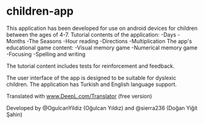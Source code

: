 # children-app
This application has been developed for use on android devices for children between the ages of 4-7.
Tutorial contents of the application: 
-Days
-Months
-The Seasons
-Hour reading 
-Directions
-Multiplication
The app's educational game content:
-Visual memory game
-Numerical memory game
-Focusing 
-Spelling and writing

The tutorial content includes tests for reinforcement and feedback.

The user interface of the app is designed to be suitable for dyslexic children. The application has Turkish and English language support.

Translated with www.DeepL.com/Translator (free version)

Developed by @OgulcanYildiz (Oğulcan Yıldız) and @sierra236 (Doğan Yiğit Şahin)

